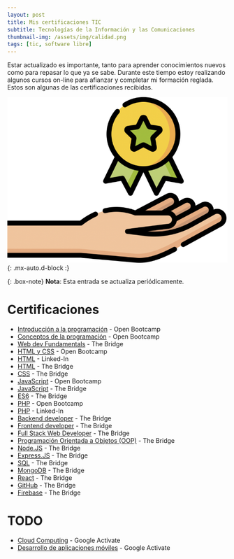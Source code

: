 ```yaml
---
layout: post
title: Mis certificaciones TIC
subtitle: Tecnologías de la Información y las Comunicaciones
thumbnail-img: /assets/img/calidad.png
tags: [tic, software libre]
---
```


Estar actualizado es importante, tanto para aprender conocimientos nuevos como para repasar lo que ya se sabe. Durante este tiempo estoy realizando algunos cursos on-line para afianzar y completar mi formación reglada. Estos son algunas de las certificaciones recibidas.

![Certificaciones](/assets/img/calidad.png){: .mx-auto.d-block :}

{: .box-note}
**Nota**: Esta entrada se actualiza periódicamente.

# Certificaciones

* [Introducción a la programación](https://community.open-bootcamp.com/user/javguerra/certificaciones/9a7984cb-1446-4388-a27f-f408cc855551) - Open Bootcamp
* [Conceptos de la programación](https://community.open-bootcamp.com/user/javguerra/certificaciones/6a224184-06e1-4d35-bb82-a7130d3ee0d4) - Open Bootcamp  
* [Web dev Fundamentals](https://badgr.com/public/assertions/sfMbjaRBRhesk8_3OHHwZQ) - The Bridge  
* [HTML y CSS](https://community.open-bootcamp.com/user/javguerra/certificaciones/3f6abc4b-7b0e-4804-9d21-e62f94b69889) - Open Bootcamp
* [HTML](/assets/img/certificados/HTML-Linked-In.png) - Linked-In
* [HTML](https://badgr.com/public/assertions/jBXzblkKRJu2RT6OAhw_1A) - The Bridge  
* [CSS](https://badgr.com/public/assertions/HqxCGrbYQeeaqRDUYtPQWQ) - The Bridge  
* [JavaScript](https://community.open-bootcamp.com/user/javguerra/certificaciones/c2790d40-7e72-431f-aa08-1f013a3328ba) - Open Bootcamp  
* [JavaScript](https://badgr.com/public/assertions/V2P3yFAxTemAfk3nvGK7mw) - The Bridge  
* [ES6](https://badgr.com/public/assertions/G20ghDb1QCmRX3qdhqOE3Q) - The Bridge  
* [PHP](https://community.open-bootcamp.com/user/javguerra/certificaciones/2821d390-7744-4657-a74c-7d6e4907f8ad) - Open Bootcamp
* [PHP](/assets/img/certificados/PHP-Linked-In.png) - Linked-In
* [Backend developer](https://badgr.com/public/assertions/4hyWt_gnSOOY3uNApKi9Mg) - The Bridge  
* [Frontend developer](https://badgr.com/public/assertions/fRryxx3PQSuKXj0U9opgzQ) - The Bridge  
* [Full Stack Web Developer](/assets/img/certificados/javguerra-fswd.png) - The Bridge  
* [Programación Orientada a Objetos (OOP)](https://badgr.com/public/assertions/cltpw5JPQJmNeoLuPVcvRw) - The Bridge  
* [Node.JS](https://badgr.com/public/assertions/o61ERhieSlyDVgSR586sAQ) - The Bridge  
* [Express.JS](https://badgr.com/public/assertions/ftjl0em_Sr-8V8AM784p7g) - The Bridge  
* [SQL](https://badgr.com/public/assertions/ME9Mu2uhTZ-mPeETfiRONA) - The Bridge  
* [MongoDB](https://badgr.com/public/assertions/HMRslte_QFuFhQ21viB3Cw) - The Bridge  
* [React](https://badgr.com/public/assertions/gcN2L7uxQv2QtYtAln6JwA) - The Bridge  
* [GitHub](https://badgr.com/public/assertions/n6lkSO2VQtOuX2CQZfZ1fg) - The Bridge  
* [Firebase](https://badgr.com/public/assertions/jay8ViRwQJmJahFrIz3RRw) - The Bridge  


# TODO

* [Cloud Computing](https://learndigital.withgoogle.com/activate/course/cloud-computing) - Google Activate
* [Desarrollo de aplicaciones móviles](https://learndigital.withgoogle.com/activate/course/apps) - Google Activate
